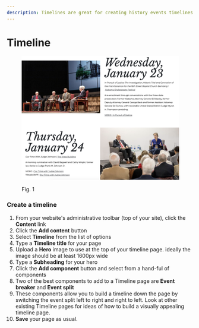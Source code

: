```yaml
---
description: Timelines are great for creating history events timelines
---
```


# Timeline

<figure><img src="../.gitbook/assets/timelines.png" alt=""><figcaption><p>Fig. 1</p></figcaption></figure>

### Create a timeline

1. From your website's administrative toolbar (top of your site), click the **Content** link
2. Click the **Add content** button
3. Select **Timeline** from the list of options
4. Type a **Timeline title** for your page
5. Upload a **Hero** image to use at the top of your timeline page. ideally the image should be at least 1600px wide
6. Type a **Subheading** for your hero
7. Click the **Add component** button and select from a hand-ful of components
8. Two of the best components to add to a Timeline page are **Event breaker** and **Event split**
9. These components allow you to build a timeline down the page by switching the event split left to right and right to left. Look at other existing Timeline pages for ideas of how to build a visually appealing timeline page.
10. **Save** your page as usual.
